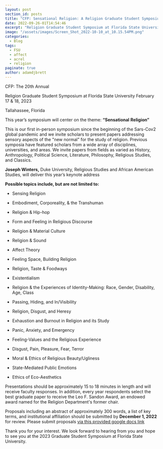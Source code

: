 ```yaml
---
layout: post
section_id: posts
title: "CFP: Sensational Religion: A Religion Graduate Student Symposium at Florida State University"
date: 2022-09-26-01T14:54:46
excerpt: "Religion Graduate Student Symposium at Florida State University February 17 & 18, 2023."
image: "/assets/images/Screen_Shot_2022-10-10_at_10.15.54PM.png"
categories:
  - Blog
tags:
  - FSU
  - affect
  - acrel
  - religion
paginate: true
author: adamdjbrett
---
```

CFP: The 20th Annual

Religion Graduate Student Symposium at Florida State University February 17 & 18, 2023

Tallahassee, Florida

This year’s symposium will center on the theme: **“Sensational** **Religion”**

This is our first in-person symposium since the beginning of the Sars-Cov2 global pandemic and we invite scholars to present papers addressing sensory aspects of the "new normal" for the study of religion. Previous symposia have featured scholars from a wide array of disciplines, universities, and areas. We invite papers from fields as varied as History, Anthropology, Political Science, Literature, Philosophy, Religious Studies, and Classics.

**Joseph Winters,** Duke University, Religious Studies and African American Studies, will deliver this year’s keynote address

**Possible topics include, but are not limited to:**

*   Sensing Religion
*   Embodiment, Corporeality, & the Transhuman
*   Religion & Hip-hop
*   Form and Feeling in Religious Discourse
*   Religion & Material Culture
*   Religion & Sound
*   Affect Theory
*   Feeling Space, Building Religion
*   Religion, Taste & Foodways
*   Existentialism
*   Religion & the Experiences of Identity-Making: Race, Gender, Disability, Age, Class

*   Passing, Hiding, and In/Visibility
*   Religion, Disgust, and Heresy
*   Exhaustion and Burnout in Religion and its Study
*   Panic, Anxiety, and Emergency
*   Feeling-Values and the Religious Experience
*   Disgust, Pain, Pleasure, Fear, Terror
*   Moral & Ethics of Religious Beauty/Ugliness
*   State-Mediated Public Emotions
*   Ethics of Eco-Aesthetics

Presentations should be approximately 15 to 18 minutes in length and will receive faculty responses. In addition, every year respondents select the best graduate paper to receive the Leo F. Sandon Award, an endowed award named for the Religion Department's former chair.

Proposals including an abstract of approximately 300 words, a list of key terms, and institutional affiliation should be submitted by **December 1, 2022** for review. Please submit proposals [via this provided google docs link](https://docs.google.com/forms/d/e/1FAIpQLSfC8WJlqAFXTBhdLELLFRcuw5-mypHoCrHHzWiMT3jvUiEMbQ/viewform)

Thank you for your interest. We look forward to hearing from you and hope to see you at the 2023 Graduate Student Symposium at Florida State University.